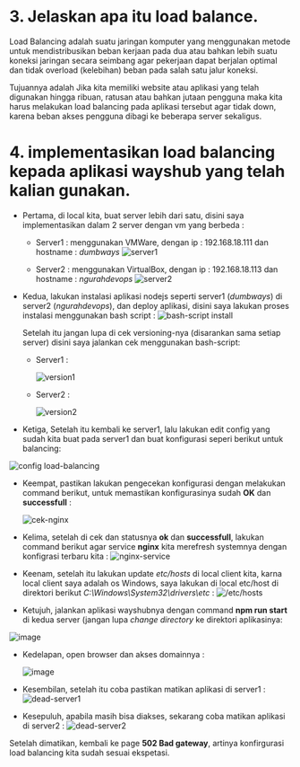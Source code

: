 # 3. Jelaskan apa itu load balance.

   Load Balancing adalah suatu jaringan komputer yang menggunakan metode untuk mendistribusikan beban kerjaan pada dua atau bahkan lebih suatu koneksi jaringan secara seimbang agar pekerjaan dapat berjalan optimal dan tidak overload (kelebihan) beban pada salah satu jalur koneksi.

   Tujuannya adalah Jika kita memiliki website atau aplikasi yang telah digunakan hingga ribuan, ratusan atau bahkan jutaan pengguna maka kita harus melakukan load balancing pada aplikasi tersebut agar tidak down, karena beban akses pengguna dibagi ke beberapa server sekaligus.
   
# 4. implementasikan load balancing kepada aplikasi wayshub yang telah kalian gunakan.

* Pertama, di local kita, buat server lebih dari satu, disini saya implementasikan dalam 2 server dengan vm yang berbeda :

  - Server1 : menggunakan VMWare, dengan ip : 192.168.18.111 dan hostname : *dumbways*
    ![server1](https://github.com/ngurahgdewisnugk/devops20-dumbways-ngurahgedewisnugk/assets/88923635/96343386-0618-4ca7-9b8d-c9399f215d87)

  - Server2 : menggunakan VirtualBox, dengan ip : 192.168.18.113 dan hostname : *ngurahdevops*
   ![server2](https://github.com/ngurahgdewisnugk/devops20-dumbways-ngurahgedewisnugk/assets/88923635/8fc57e4c-2154-4bdc-bfe2-8297f59cf774)

* Kedua, lakukan instalasi aplikasi nodejs seperti server1 (*dumbways*) di server2 (*ngurahdevops*), dan deploy aplikasi, disini saya lakukan proses instalasi menggunakan bash script :
   ![bash-script install ](https://github.com/ngurahgdewisnugk/devops20-dumbways-ngurahgedewisnugk/assets/88923635/ee3d0af5-3233-40ff-b262-54ab566413cf)

  Setelah itu jangan lupa di cek versioning-nya (disarankan sama setiap server) disini saya jalankan cek menggunakan bash-script:
  - Server1 :

    ![version1](https://github.com/ngurahgdewisnugk/devops20-dumbways-ngurahgedewisnugk/assets/88923635/74df2a1f-83b7-4fc1-8b4a-446d22c0c215)
    
  - Server2 :

    ![version2](https://github.com/ngurahgdewisnugk/devops20-dumbways-ngurahgedewisnugk/assets/88923635/cc96484b-30c3-4cfc-a349-28a0dc9c1c34)

* Ketiga, Setelah itu kembali ke server1, lalu lakukan edit config yang sudah kita buat pada server1 dan buat konfigurasi seperi berikut untuk balancing:

 ![config load-balancing](https://github.com/ngurahgdewisnugk/devops20-dumbways-ngurahgedewisnugk/assets/88923635/5ae9ddf1-45e4-42f2-8a58-7a1117225c25)


* Keempat, pastikan lakukan pengecekan konfigurasi dengan melakukan command berikut, untuk memastikan konfigurasinya sudah **OK** dan **successfull** :

   ![cek-nginx](https://github.com/ngurahgdewisnugk/devops20-dumbways-ngurahgedewisnugk/assets/88923635/f457a806-4e20-4cd0-8a4c-aff85e2c3345)

* Kelima, setelah di cek dan statusnya **ok** dan **successfull**, lakukan command berikut agar service **nginx** kita merefresh systemnya dengan konfigrasi terbaru kita :
  ![nginx-service](https://github.com/ngurahgdewisnugk/devops20-dumbways-ngurahgedewisnugk/assets/88923635/b2d6b46c-6f9d-4cd8-9317-2e0dc0f426c7)

* Keenam, setelah itu lakukan update *etc/hosts* di local client kita, karna local client saya adalah os Windows, saya lakukan di local etc/host di direktori berikut *C:\Windows\System32\drivers\etc* :
  ![/etc/hosts](https://github.com/ngurahgdewisnugk/devops20-dumbways-ngurahgedewisnugk/assets/88923635/aa497474-2d4d-45e2-9ea2-c7fc9e3cd3e4)

* Ketujuh, jalankan aplikasi wayshubnya dengan command **npm run start** di kedua server (jangan lupa *change directory* ke direktori aplikasinya:

![image](https://github.com/ngurahgdewisnugk/devops20-dumbways-ngurahgedewisnugk/assets/88923635/a8d36340-e587-4b89-8240-2e2c02e6d4e0)

* Kedelapan, open browser dan akses domainnya :
  
  ![image](https://github.com/ngurahgdewisnugk/devops20-dumbways-ngurahgedewisnugk/assets/88923635/cb8eae20-c0ea-40af-9e19-7ecedca11a90)

* Kesembilan, setelah itu coba pastikan matikan aplikasi di server1 :
  ![dead-server1](https://github.com/ngurahgdewisnugk/devops20-dumbways-ngurahgedewisnugk/assets/88923635/a2542199-3b91-4fc9-8b58-39af6483a225)

* Kesepuluh, apabila masih bisa diakses, sekarang coba matikan aplikasi di server2 :
  ![dead-server2](https://github.com/ngurahgdewisnugk/devops20-dumbways-ngurahgedewisnugk/assets/88923635/ed9d0196-4dfc-4315-9e3b-f34db918badc)

Setelah dimatikan, kembali ke page **502 Bad gateway**, artinya konfirgurasi load balancing kita sudah sesuai ekspetasi. 




 


  


    
   


